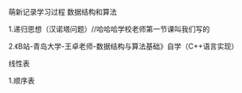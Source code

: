 萌新记录学习过程
数据结构和算法

1.递归思想（汉诺塔问题）//哈哈哈学校老师第一节课叫我们写的

2.《B站-青岛大学-王卓老师-数据结构与算法基础》自学（C++语言实现）

   线性表
   
   1.顺序表
